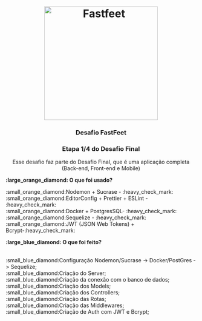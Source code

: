<h1 align="center">
  <img alt="Fastfeet" title="Fastfeet" src="https://github.com/Rocketseat/bootcamp-gostack-desafio-03/blob/master/.github/logo.png" width="300px" />
</h1>

<h3 align="center">
  Desafio FastFeet
</h3>

<h3 align="center">
  Etapa 1/4 do Desafio Final 
</h3>

<p align="center">Esse desafio faz parte do Desafio Final, que é uma aplicação completa (Back-end, Front-end e Mobile)</p>


<p align="center">
  
  <p><b>:large_orange_diamond: O que foi usado?</b></p>
  :small_orange_diamond:Nodemon + Sucrase - :heavy_check_mark:<br>
  :small_orange_diamond:EditorConfig + Prettier + ESLint - :heavy_check_mark:<br>
  :small_orange_diamond:Docker + PostgresSQL- :heavy_check_mark:<br>
  :small_orange_diamond:Sequelize - :heavy_check_mark:<br>
  :small_orange_diamond:JWT (JSON Web Tokens) + Bcrypt-:heavy_check_mark:
  <p></p>
  <p><b>:large_blue_diamond: O que foi feito?</b></p><br>
  :small_blue_diamond:Configuração Nodemon/Sucrase -> Docker/PostGres -> Sequelize;<br>
  :small_blue_diamond:Criação do Server;<br>
  :small_blue_diamond:Criação da conexão com o banco de dados;<br>
  :small_blue_diamond:Criação dos Models;<br>
  :small_blue_diamond:Criação dos Controllers;<br>
  :small_blue_diamond:Criação das Rotas;<br>
  :small_blue_diamond:Criação das Middlewares;<br>
  :small_blue_diamond:Criação de Auth com JWT e Bcrypt;<br>
 
